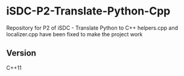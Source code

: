 # iSDC-P2-Translate-Python-Cpp
Repository for P2 of iSDC - Translate Python to C++
helpers.cpp and localizer.cpp have been fixed to make the project work
## Version
C++11
